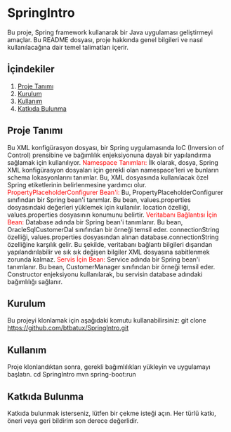 # SpringIntro

Bu proje, Spring framework kullanarak bir Java uygulaması geliştirmeyi amaçlar. Bu README dosyası, 
proje hakkında genel bilgileri ve nasıl kullanılacağına dair temel talimatları içerir.

## İçindekiler

1. [Proje Tanımı](#proje-tanımı)
2. [Kurulum](#kurulum)
3. [Kullanım](#kullanım)
4. [Katkıda Bulunma](#katkıda-bulunma)

## Proje Tanımı
Bu XML konfigürasyon dosyası, bir Spring uygulamasında IoC (Inversion of Control) 
prensibine ve bağımlılık enjeksiyonuna dayalı bir yapılandırma sağlamak için kullanılıyor.
<font color="red">Namespace Tanımları:</font> İlk olarak, dosya, Spring XML konfigürasyon dosyaları için gerekli olan namespace'leri ve bunların schema lokasyonlarını tanımlar. 
Bu, XML dosyasında kullanılacak özel Spring etiketlerinin belirlenmesine yardımcı olur.
<font color="red">PropertyPlaceholderConfigurer Bean'i:</font> Bu, PropertyPlaceholderConfigurer sınıfından bir Spring bean'i tanımlar. 
Bu bean, values.properties dosyasındaki değerleri yüklemek için kullanılır. location özelliği, values.properties dosyasının konumunu belirtir.
<font color="red">Veritabanı Bağlantısı İçin Bean:</font> Database adında bir Spring bean'i tanımlanır. 
Bu bean, OracleSqlCustomerDal sınıfından bir örneği temsil eder. connectionString özelliği, values.properties dosyasından alınan database.connectionString özelliğine karşılık gelir.
Bu şekilde, veritabanı bağlantı bilgileri dışarıdan yapılandırılabilir ve sık sık değişen bilgiler XML dosyasına sabitlenmek zorunda kalmaz.
<font color="red">Servis İçin Bean:</font> Service adında bir Spring bean'i tanımlanır. Bu bean, CustomerManager sınıfından bir örneği temsil eder. 
Constructor enjeksiyonu kullanılarak, bu servisin database adındaki bağımlılığı sağlanır.

## Kurulum
Bu projeyi klonlamak için aşağıdaki komutu kullanabilirsiniz:
git clone https://github.com/btbatux/SpringIntro.git

## Kullanım
Proje klonlandıktan sonra, gerekli bağımlılıkları yükleyin ve uygulamayı başlatın.
cd SpringIntro
mvn spring-boot:run

## Katkıda Bulunma
Katkıda bulunmak isterseniz, lütfen bir çekme isteği açın. Her türlü katkı, öneri veya geri bildirim son derece değerlidir.

